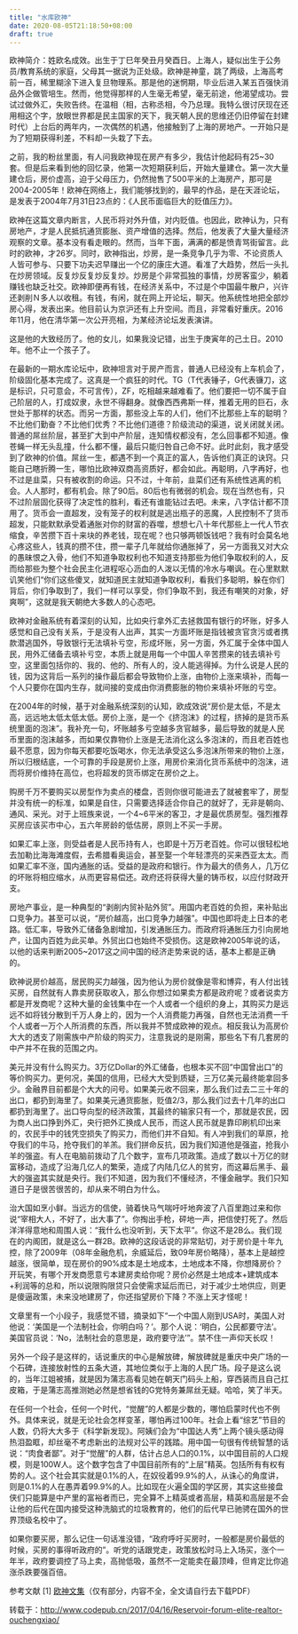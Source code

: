 ```yaml
---
title: "水库欧神"
date: 2020-08-05T21:18:50+08:00
draft: true
---
```


欧神简介：姓欧名成效。出生于丁巳年癸丑月癸酉日。上海人，疑似出生于公务员/教育系统的家庭，父母其一据说为正处级。欧神是神童，跳了两级，上海高考前一百，稀里糊涂下进入复旦物理系。那是他的迷惘期，毕业后进入某五百强快消品外企做管培生。然而，他觉得那样的人生毫无希望，毫无前途，他渴望成功。尝试过做外汇，失败告终。在温相（相，古称丞相，今乃总理。我特么很讨厌现在还用相这个字，放眼世界都是民主国家的天下，我天朝人民的思维还仍旧停留在封建时代）上台后的两年内，一次偶然的机遇，他接触到了上海的房地产。一开始只是为了短期获得利差，不料却一头栽了下去。

之前，我的粉丝里面，有人问我欧神现在房产有多少，我估计他起码有25~30套。但是后来看到他的回忆录，他第一次短期获利后，开始大量建仓。第一次大量建仓后，房价虚高，迫于父母压力，仍然抛售了500平米的上海房产，那可是2004-2005年！欧神在网络上，我们能够找到的，最早的作品，是在天涯论坛，是发表于2004年7月31日23点的：《人民币面临巨大的贬值压力》。

欧神在这篇文章内断言，人民币将对外升值，对内贬值。也因此，欧神认为，只有房地产，才是人民抵抗通货膨胀、资产增值的选择。然后，他发表了大量大量经济观察的文章。基本没有看走眼的。然而，当年下面，满满的都是愤青骂街留言。此时的欧神，才26岁。同时，欧神指出，炒房，是一条竞争几乎为零、不论资质人人皆可参与、只要下功夫迟早赚出一个亿的康庄大道。看准了大趋势，然后一头扎在炒房领域。反复炒反复炒反复炒。炒房是个非常孤独的事情，炒房客蛮少，躺着赚钱也缺乏社交。欧神即便再有钱，在经济关系中，不过是个中国最牛散户，兴许还剥削Ｎ多人以收租。有钱，有闲，就在网上开论坛，聊天。他系统性地把全部炒房心得，发表出来。他目前认为京沪还有上升空间。而且，非常看好重庆。2016年11月，他在清华第一次公开亮相，为某经济论坛发表演讲。

这是他的大致经历了。他的女儿，如果我没记错，出生于庚寅年的己土日。2010年。他不止一个孩子了。

在最新的一期水库论坛中，欧神坦言对于房产而言，普通人已经没有上车机会了，阶级固化基本完成了。这真是一个疯狂的时代。TG（T代表锤子，G代表镰刀，这是标识，只可意会，不可言传），ZF，吃相越来越难看了。他们要把一切不属于自己阶层的人，打成奴隶，永世不得翻身。就像西西弗斯一样，推着无用的巨石，永世处于那样的状态。而另一方面，那些没上车的人们，他们不比那些上车的聪明？不比他们勤奋？不比他们优秀？不比他们道德？阶级流动的渠道，说关闭就关闭。普通的屌丝阶层，甚至扩大到中产阶层，连知情权都没有，怎么回事都不知道。像苍蝇一样无头乱撞，什么都不懂，最后只能归咎自己命不好。此时此刻，我才感受到了欧神的价值。屌丝一生，都遇不到一个真正的富人，告诉他们真正的诀窍。只能自己瞎折腾一生，哪怕比欧神双商高资质好，都会如此。再聪明，八字再好，也不过是韭菜，只有被收割的命运。只不过，十年前，韭菜们还有系统性逃离的机会。人人那时，都有机会。除了90后。80后也有微弱的机会。现在当然也有，只不过阶层固化获得了决定性的胜利，看还有谁能钻过去吧。未来，八字估计都不顶用了。货币会一直超发，没有笼子的权利就是逃出瓶子的恶魔，人民控制不了货币超发，只能默默承受着通胀对你的财富的吞噬，想想七八十年代那些上一代人节衣缩食，辛苦攒下百十来块的养老钱，现在呢？也只够两顿饭钱吧？我有时会莫名地心疼这些人，钱真的攒不住，攒一辈子几年就给你通胀掉了，另一方面我又对大众的愚昧恨之入骨，他们不知道争取权利也不知道支持那些为他们争取权利的人，反而给那些为整个社会民主化进程呕心沥血的人泼以无情的冷水与嘲讽。在心里默默讥笑他们“你们这些傻叉，就知道民主就知道争取权利，看我们多聪明，躲在你们背后，你们争取到了，我们一样可以享受，你们争取不到，我还有嘲笑的对象，好爽啊”，这就是我天朝绝大多数人的心态吧。

欧神对金融系统有着深刻的认知，比如央行拿外汇去拯救国有银行的坏账，好多人感觉和自己没有关系，于是没有人出声，其实一方面坏账是指钱被贪官贪污或者携款潜逃国外，导致银行无法填补亏空，形成坏账，另一方面，外汇属于全体中国人民，用外汇储备去填补亏空，本质上就是用每一个中国人辛苦攒来的钱去填补亏空，这里面包括你的、我的、他的、所有人的，没人能逃得掉。为什么说是人民的钱，因为这背后一系列的操作最后都会导致物价上涨，由物价上涨来填补，而每一个人只要你在国内生存，就间接的变成由你消费膨胀的物价来填补坏账的亏空。

在2004年的时候，基于对金融系统深刻的认知，欧成效说“房价是太低，不是太高，远远地太低太低太低。房价上涨，是一个《挤泡沫》的过程，挤掉的是货币系统里面的泡沫”。我补充一句，坏账越多亏空越多贪官越多，最后导致的就是人民币里面的泡沫越多，而如果仅靠物价上涨是无法消化这么多泡沫的，而且老百姓也最不愿意，因为你每天都要吃饭喝水，你无法承受这么多泡沫所带来的物价上涨，所以归根结底，一个可靠的手段是房价上涨，用房价来消化货币系统中的泡沫，进而将房价维持在高位，也将超发的货币绑定在房价之上。

购房千万不要购买以房型作为卖点的楼盘，否则你很可能进去了就被套牢了，房型并没有统一的标准，如果是自住，只需要选择适合你自己的就好了，无非是朝向、通风、采光。对于上班族来说，一个4~6平米的客卫，才是最优质房型。强烈推荐买房应该买市中心，五六年房龄的低估房，原则上不买一手房。

如果汇率上涨，则受益者是人民币持有人，也即是十万万老百姓。你可以很轻松地去加勒比海海滩度假，去希腊看奥运会，甚至娶一个年轻漂亮的买来西亚太太。而如果汇率不涨，国内通胀的话。受益的是政府和银行。作为最大的债务人，几万亿的坏账将相应缩水，从而更容易偿还。政府还将获得大量的铸币权，以应付财政开支。

房地产事业，是一种典型的“剥削内贸补贴外贸”。用国内老百姓的负担，来补贴出口竞争力。甚至可以说，“房价越高，出口竞争力越强”。中国也即将走上日本的老路。低汇率，导致外汇储备急剧增加，引发通胀压力。而政府将通胀压力引向房地产，让国内百姓为此买单。外贸出口也始终不受损伤。这是欧神2005年说的话，以他的话来判断2005~2017这之间中国的经济走势来说的话，基本上都是正确的。

欧神说房价越高，居民购买力越强，因为他认为房价就像是零和博弈，有人付出钱买房，自然就有人靠卖房获取收入，那么你想过如果卖方都是政府呢？或者说卖方都是开发商呢？这种大量的金钱集中在一个人或者一个组织的身上，其购买力是远远不如将钱分散到千万人身上的，因为一个人消费能力再强，自然也无法消费一千个人或者一万个人所消费的东西，所以我并不赞成欧神的观点。相反我认为高房价大大的透支了刚需族中产阶级的购买力，注意我说的是刚需，那些名下有几套房的中产并不在我的范围之内。

美元并没有什么购买力。3万亿Dollar的外汇储备，也根本买不回“中国曾出口”的等价购买力。更何况，美国的信用，已经大大受到质疑，三万亿美元最终能拿回多少。金融界目前都是个大大的问号。如果美元收不回来，那么我们过去二三十年的出口，都扔到海里了。如果美元通货膨胀，贬值2/3，那么我们过去十几年的出口都扔到海里了。出口导向型的经济政策，其最终的输家只有一个，那就是农民，因为商人出口挣到外汇，央行把外汇换成人民币，而这人民币就是靠印刷机印出来的，农民手中的钱凭空损失了购买力，而他们并不自知。有人冲到我们的草原，抢夺我们的牛马，抢夺我们的羊羔。我们拼命反抗，因为我们知道他是强盗，抢我小羊的强盗。有人在电脑前拨动了几个数字，宣布几项政策。造成了数以十万亿的财富移动，造成了沿海几亿人的繁荣，造成了内陆几亿人的贫穷，而这幕后黑手、最大的强盗其实就是央行。我们不知道，因为我们不懂经济，不懂金融学。我们只知道日子是很苦很苦的，却从来不明白为什么。

治大国如烹小鲜。当远方的信使，骑着快马气喘吁吁地奔波了八百里跑过来和你说“宰相大人，不好了，出大事了”。你掏出手枪，砰地一声，把信使打死了。然后洋洋得意地和周围人说：“我什么也没听到，天下太平”。你这不是2B么。我们现在的内阁团，就是这么一群2B。欧神的这段话说的非常贴切，对于房价是十年九控，除了2009年（08年金融危机，余威延后，致09年房价略降），基本上是越控越涨，很简单，现在房价的90%成本是土地成本，土地成本不降，你想降房价？开玩笑，有哪个开发商愿意亏本建房卖给你呢？房价必然是土地成本+建筑成本+利润等的总和，所以说限购限贷只会使需求延后而已，对于减少土地供应，则更是傻逼政策，未来没地建房了，你还指望房价下降？不涨上天才怪呢！

文章里有一个小段子，我感觉不错，摘录如下“一个中国人刚到USA时，美国人对他说：‘美国是一个法制社会，你明白吗？’。那个人说：‘明白，公民都要守法’。美国官员说：‘No，法制社会的意思是，政府要守法’”。禁不住一声仰天长叹！

另外一个段子是这样的，话说重庆的中心是解放碑，解放碑就是重庆中央广场的一个石碑，连接放射性的五条大道，其地位类似于上海的人民广场。段子是这么说的，当年江姐被捕，就是因为蒲志高看见她在朝天门码头上船，穿西装而且自己扛皮箱，于是蒲志高推测她必然是想省钱的G党特务兼屌丝无疑。哈哈，笑了半天。

在任何一个社会，任何一个时代，“觉醒”的人都是少数的，哪怕启蒙时代也不例外。具体来说，就是无论社会怎样变革，哪怕再过100年。社会上看“综艺”节目的人数，仍将大大多于《科学新发现》。阿姨们会为“中国达人秀”上两个镜头感动得热泪盈眶，却丝毫不考虑新出的法规对公平的践踏。用中国一句很有传统智慧的话说：“肉食者鄙”。对于“觉醒”的人群，估计占总人口的0.1%，以中国目前的人口规模，则是100W人。这个数字包含了中国目前所有的“上层”精英。包括所有有权有势的人。这个社会其实就是0.1%的人，在奴役着99.9%的人，从诛心的角度讲，则是0.1%的人在愚弄着99.9%的人。比如现在火遍全国的学区房，其实这些接盘侠们只能算是中产里的富裕者而已，完全算不上精英或者高层，精英和高层是不会让他的后代在国内接受这种洗脑式的垃圾教育的，他们的后代早已驰骋在国外的世界顶级名校中了。

如果你要买房，那么记住一句话准没错，“政府呼吁买房时，一般都是房价最低的时候，买房的事得听政府的”。听党的话跟党走，政策放松时马上入场买，涨个一年半，政府要调控了马上卖，高抛低吸，虽然不一定能卖在最顶峰，但肯定比你追涨杀跌要强百倍。

参考文献
[1] [欧神文集](https://zhbjob.gitbooks.io/yevon_ou/content/chapter1.html)（仅有部分，内容不全，全文请自行去下载PDF）

转载于：http://www.codepub.cn/2017/04/16/Reservoir-forum-elite-realtor-ouchengxiao/